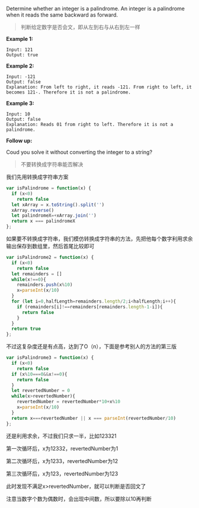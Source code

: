 Determine whether an integer is a palindrome. An integer is a palindrome when it reads the same backward as forward.

> 判断给定数字是否会文，即从左到右与从右到左一样

**Example 1:**

```
Input: 121
Output: true
```

**Example 2:**

```
Input: -121
Output: false
Explanation: From left to right, it reads -121. From right to left, it becomes 121-. Therefore it is not a palindrome.
```

**Example 3:**

```
Input: 10
Output: false
Explanation: Reads 01 from right to left. Therefore it is not a palindrome.
```

**Follow up:**

Coud you solve it without converting the integer to a string?

> 不要转换成字符串能否解决

我们先用转换成字符串方案

```js
var isPalindrome = function(x) {
  if (x<0)
    return false
  let xArray = x.toString().split('')
  xArray.reverse()
  let palindromeX=+xArray.join('')
  return x === palindromeX
};
```

如果要不转换成字符串，我们模仿转换成字符串的方法，先把他每个数字利用求余输出保存到数组里，然后首尾比较即可

```js
var isPalindrome2 = function(x) {
  if (x<0)
    return false
  let remainders = []
  while(x!==0){
    remainders.push(x%10)
    x=parseInt(x/10)
  }
  for (let i=0,halfLength=remainders.length/2;i<halfLength;i++){
    if (remainders[i]!==remainders[remainders.length-1-i]){
      return false
    }
  }
  return true
};
```

不过这复杂度还是有点高，达到了O（n），下面是参考别人的方法的第三版

```js
var isPalindrome3 = function(x) {
  if (x<0)
    return false
  if (x%10===0&&x!==0){
    return false
  }
  let revertedNumber = 0
  while(x>revertedNumber){
    revertedNumber = revertedNumber*10+x%10
    x=parseInt(x/10)
  }
  return x===revertedNumber || x === parseInt(revertedNumber/10)
};
```

还是利用求余，不过我们只求一半，比如123321

第一次循环后，x为12332，revertedNumber为1

第二次循环后，x为1233，revertedNumber为12

第三次循环后，x为123，revertedNumber为123

此时发现不满足x>revertedNumber，就可以判断是否回文了

注意当数字个数为偶数时，会出现中间数，所以要除以10再判断